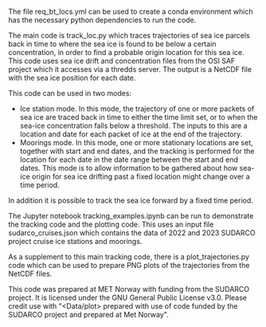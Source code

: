 The file req_bt_locs.yml can be used to create a conda environment which has the necessary python dependencies to run the code.

The main code is track_loc.py which traces trajectories of sea ice parcels back in time to where the sea ice is found to be below 
a certain concentration, in order to find a probable origin location for this sea ice. This code uses sea ice drift and concentration 
files from the OSI SAF project which it accesses via a thredds server. The output is a NetCDF file with the sea ice position for each date.

This code can be used in two modes:
* Ice station mode. In this mode, the trajectory of one or more packets of sea ice are traced back in time to either the time limit set,
  or to when the sea-ice concentration falls below a threshold. The inputs to this are a location and date for each packet of ice at the
  end of the trajectory.
* Moorings mode. In this mode, one or more stationary locations are set, together with start and end dates, and the tracking is performed
  for the location for each date in the date range between the start and end dates. This mode is to allow information to be gathered about
  how sea-ice origin for sea ice drifting past a fixed location might change over a time period.

In addition it is possible to track the sea ice forward by a fixed time period.

The Jupyter notebook tracking_examples.ipynb can be run to demonstrate the tracking code and the plotting code. This uses an input file 
sudarco_cruises.json which contains the data of 2022 and 2023 SUDARCO project cruise ice stations and moorings.

As a supplement to this main tracking code, there is a plot_trajectories.py code which can be used to prepare PNG plots of the trajectories
from the NetCDF files.

This code was prepared at MET Norway with funding from the SUDARCO project. 
It is licensed under the GNU General Public License v3.0.
Please credit use with "<Data/plot> prepared with use of code funded by the SUDARCO project and prepared at Met Norway".
